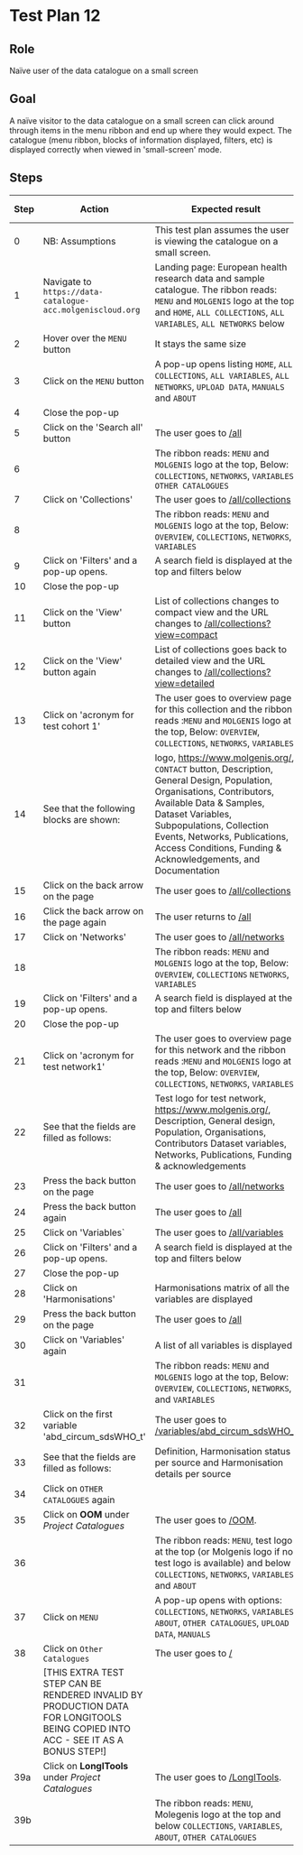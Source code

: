 # Test Plan 12

## Role

Naïve user of the data catalogue on a small screen

## Goal

A naïve visitor to the data catalogue on a small screen can click around through items in the menu ribbon
and end up where they would expect.
The catalogue (menu ribbon, blocks of information displayed, filters, etc) is displayed correctly
when viewed in 'small-screen' mode.

## Steps

| Step | Action | Expected result | Github bug/issue | Playwright test |
| ---- | ------ | --------------- |----------------- | --------------- |
| 0 | NB: Assumptions | This test plan assumes the user is viewing the catalogue on a small screen. | | |
| 1 | Navigate to `https://data-catalogue-acc.molgeniscloud.org` | Landing page: European health research data and sample catalogue. The ribbon reads: `MENU` and `MOLGENIS` logo at the top and `HOME`, `ALL COLLECTIONS`, `ALL VARIABLES`, `ALL NETWORKS` below | | |
| 2 | Hover over the `MENU` button | It stays the same size | | |
| 3 | Click on the `MENU` button | A pop-up opens listing `HOME`, `ALL COLLECTIONS`, `ALL VARIABLES`, `ALL NETWORKS`, `UPLOAD DATA`, `MANUALS` and `ABOUT` | | |
| 4 | Close the pop-up | | | |
| 5 | Click on the 'Search all' button | The user goes to [/all](https://data-catalogue-acc.molgeniscloud.org/all) | | |
| 6 | | The ribbon reads: `MENU` and `MOLGENIS` logo at the top, Below: `COLLECTIONS`, `NETWORKS`, `VARIABLES`, `OTHER CATALOGUES` | | |
| 7 | Click on 'Collections' | The user goes to  [/all/collections](https://data-catalogue-acc.molgeniscloud.org/all/collections) | | |
| 8 | | The ribbon reads: `MENU` and `MOLGENIS` logo at the top, Below: `OVERVIEW`, `COLLECTIONS`, `NETWORKS`, `VARIABLES` | | |
| 9 | Click on 'Filters' and a pop-up opens. | A search field is displayed at the top and filters below | | |
| 10 | Close the pop-up | | | |
| 11 | Click on the 'View' button | List of collections changes to compact view and the URL changes to [/all/collections?view=compact](https://data-catalogue-acc.molgeniscloud.org/all/collections?view=compact) | | |
| 12 | Click on the 'View' button again | List of collections goes back to detailed view and the URL changes to [/all/collections?view=detailed](https://data-catalogue-acc.molgeniscloud.org/all/collections?view=detailed) | | |
| 13 | Click on 'acronym for test cohort 1' | The user goes to overview page for this collection and the ribbon reads :`MENU` and `MOLGENIS` logo at the top, Below: `OVERVIEW`, `COLLECTIONS`, `NETWORKS`, `VARIABLES` | | |
| 14 | See that the following blocks are shown: | logo, <https://www.molgenis.org/>, `CONTACT` button, Description, General Design, Population, Organisations, Contributors, Available Data & Samples, Dataset Variables, Subpopulations, Collection Events, Networks, Publications, Access Conditions, Funding & Acknowledgements, and Documentation | | |
| 15 | Click on the back arrow on the page| The user goes to  [/all/collections](https://data-catalogue-acc.molgeniscloud.org/all/collections) | | |
| 16 | Click the back arrow on the page again | The user returns to [/all](https://data-catalogue-acc.molgeniscloud.org/all) | | |
| 17 | Click on 'Networks'| The user goes to [/all/networks](https://data-catalogue-acc.molgeniscloud.org/all/networks) | | |
| 18 | | The ribbon reads: `MENU` and `MOLGENIS` logo at the top, Below: `OVERVIEW`, `COLLECTIONS` `NETWORKS`, `VARIABLES` | | |
| 19 | Click on 'Filters' and a pop-up opens. | A search field is displayed at the top and filters below | | |
| 20 | Close the pop-up | | | |
| 21 | Click on 'acronym for test network1' | The user goes to overview page for this network and the ribbon reads :`MENU` and `MOLGENIS` logo at the top, Below: `OVERVIEW`, `COLLECTIONS`, `NETWORKS`, `VARIABLES` | | |
| 22 | See that the fields are filled as follows: | Test logo for test network, <https://www.molgenis.org/>, Description, General design, Population, Organisations, Contributors Dataset variables, Networks, Publications, Funding & acknowledgements | | |
| 23 | Press the back button on the page | The user goes to [/all/networks](https://data-catalogue-acc.molgeniscloud.org/all/networks) | | |
| 24 | Press the back button again | The user goes to [/all](https://data-catalogue-acc.molgeniscloud.org/all) | | |
| 25 | Click on 'Variables` | The user goes to [/all/variables](https://data-catalogue-acc.molgeniscloud.org/all/variables) | | |
| 26 | Click on 'Filters' and a pop-up opens. | A search field is displayed at the top and filters below | | |
| 27 | Close the pop-up | | | |
| 28 | Click on 'Harmonisations' | Harmonisations matrix of all the variables are displayed | | |
| 29 | Press the back button on the page | The user goes to [/all](https://data-catalogue-acc.molgeniscloud.org/all) | | |
| 30 | Click on 'Variables' again | A list of all variables is displayed | | |
| 31 | | The ribbon reads: `MENU` and `MOLGENIS` logo at the top, Below: `OVERVIEW`, `COLLECTIONS`, `NETWORKS`,  and `VARIABLES` | | |
| 32 | Click on the first variable 'abd_circum_sdsWHO_t' | The user goes to [/variables/abd_circum_sdsWHO_t](https://data-catalogue-acc.molgeniscloud.org/all/variables/abd_circum_sdsWHO_t-ATHLETE-outcome_ath-ATHLETE?keys={%22name%22:%22abd_circum_sdsWHO_t%22,%22resource%22:{%22id%22:%22ATHLETE%22},%22dataset%22:{%22name%22:%22outcome_ath%22,%22resource%22:{%22id%22:%22ATHLETE%22}}}) | | |
| 33 | See that the fields are filled as follows: | Definition, Harmonisation status per source and Harmonisation details per source | | |
| 34 | Click on `OTHER CATALOGUES` again | | | |
| 35 | Click on **OOM** under *Project Catalogues* | The user goes to [/OOM](https://data-catalogue-acc.molgeniscloud.org/OOM). | | |
| 36 | | The ribbon reads: `MENU`, test logo at the top (or Molgenis logo if no test logo is available) and below `COLLECTIONS`, `NETWORKS`, `VARIABLES`, and `ABOUT` | | |
| 37 | Click on `MENU` | A pop-up opens with options: `COLLECTIONS`, `NETWORKS`, `VARIABLES`, `ABOUT`, `OTHER CATALOGUES`, `UPLOAD DATA`, `MANUALS` | | |
| 38 | Click on `Other Catalogues` | The user goes to [/](https://data-catalogue-acc.molgeniscloud.org/) | | |
| | [THIS EXTRA TEST STEP CAN BE RENDERED INVALID BY PRODUCTION DATA FOR LONGITOOLS BEING COPIED INTO ACC - SEE IT AS A BONUS STEP!] | | | |
| 39a | Click on **LongITools** under *Project Catalogues* | The user goes to [/LongITools](https://data-catalogue-acc.molgeniscloud.org/LongITools). | | |
| 39b | | The ribbon reads: `MENU`, Molegenis logo at the top and below `COLLECTIONS`, `VARIABLES`, `ABOUT`, `OTHER CATALOGUES` | | |
